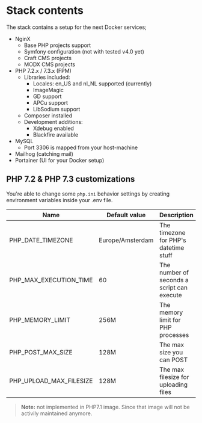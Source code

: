 # Stack contents

The stack contains a setup for the next Docker services;

- NginX
  - Base PHP projects support
  - Symfony configuration (not with tested v4.0 yet)
  - Craft CMS projects
  - MODX CMS projects
- PHP 7.2.x / 7.3.x (FPM)
  - Libraries included:
    - Locales: en_US and nl_NL supported (currently)
    - ImageMagic
    - GD support
    - APCu support
    - LibSodium support
  - Composer installed
  - Development additions:
    - Xdebug enabled
    - Blackfire available
- MySQL
  - Port 3306 is mapped from your host-machine
- Mailhog (catching mail)
- Portainer (UI for your Docker setup)

## PHP 7.2 & PHP 7.3 customizations

You're able to change some `php.ini` behavior settings by creating environment variables inside your .env file.

| Name                    | Default value    | Description                                |
|-------------------------|------------------|--------------------------------------------|
| PHP_DATE_TIMEZONE       | Europe/Amsterdam | The timezone for PHP's datetime stuff      |
| PHP_MAX_EXECUTION_TIME  | 60               | The number of seconds a script can execute |
| PHP_MEMORY_LIMIT        | 256M             | The memory limit for PHP processes         |
| PHP_POST_MAX_SIZE       | 128M             | The max size you can POST                  |
| PHP_UPLOAD_MAX_FILESIZE | 128M             | The max filesize for uploading files       |

> __Note:__ not implemented in PHP7.1 image. Since that image will not be activily maintained anymore.